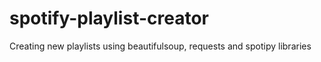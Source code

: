 # spotify-playlist-creator
Creating new playlists using beautifulsoup, requests and spotipy libraries
